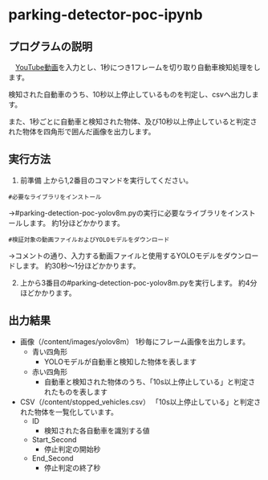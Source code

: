 # parking-detector-poc-ipynb

## プログラムの説明
　[YouTube動画](https://www.youtube.com/watch?v=ppkxWs5dBo8&t=6366s&ab_channel=%E3%82%A2%E3%82%AD%E3%83%90%E3%82%AC%E3%82%B8%E3%82%A7%E3%83%83%E3%83%88)を入力とし、1秒につき1フレームを切り取り自動車検知処理をします。
 
検知された自動車のうち、10秒以上停止しているものを判定し、csvへ出力します。

また、1秒ごとに自動車と検知された物体、及び10秒以上停止していると判定された物体を四角形で囲んだ画像を出力します。

## 実行方法
1. 前準備
上から1,2番目のコマンドを実行してください。

`#必要なライブラリをインストール`

→#parking-detection-poc-yolov8m.pyの実行に必要なライブラリをインストールします。
約1分ほどかかります。

`#検証対象の動画ファイルおよびYOLOモデルをダウンロード`

→コメントの通り、入力する動画ファイルと使用するYOLOモデルをダウンロードします。
約30秒～1分ほどかかります。

2. 上から3番目の#parking-detection-poc-yolov8m.pyを実行します。
約4分ほどかかります。

## 出力結果


- 画像（/content/images/yolov8m）
1秒毎にフレーム画像を出力します。
  - 青い四角形
    - YOLOモデルが自動車と検知した物体を表します
  - 赤い四角形
    - 自動車と検知された物体のうち、「10s以上停止している」と判定されたものを表します 
- CSV（/content/stopped_vehicles.csv）
「10s以上停止している」と判定された物体を一覧化しています。
  - ID
    - 検知された各自動車を識別する値
  - Start_Second
    - 停止判定の開始秒
  - End_Second
    - 停止判定の終了秒
